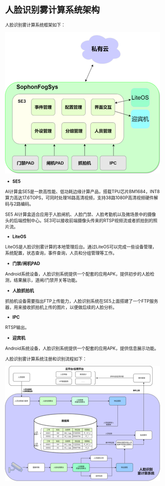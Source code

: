 # 人脸识别雾计算系统架构

人脸识别雾计算系统框架如下：

![](../../../../imgs/SophonFog-si-you-yun-jia-gou.png)



- **SE5**

AI计算盒SE5是一款高性能、低功耗边缘计算产品，搭载TPU芯片BM1684，INT8算力高达17.6TOPS，可同时处理16路高清视频，支持38路1080P高清视频硬件解码与2路编码。

SE5 AI计算盒适合应用于人脸闸机、人脸门禁、人脸考勤机以及微场景中的摄像头的后端控制中心。SE3可以接收前端摄像头传来的RTSP视频流或者抓拍到的照片流。

- **LiteOS**

LiteOS是人脸识别雾计算的本地管理后台。通过LiteOS可以完成一些设备管理，系统配置，状态查询，事件查询，人员和分组管理等工作。

- **门禁/闸机PAD**

Android系统设备，人脸识别系统提供一个配套的应用APK，提供初步的人脸检测，结果展示，道闸/门禁开关等功能。

- **人脸抓拍机**

抓拍机设备需要指出FTP上传能力，人脸识别系统在SE5上面搭建了一个FTP服务器，用来接收抓拍机上传的图片，以便做后续的人脸分析。

- **IPC**

RTSP输出。

- **迎宾机**

Android系统设备，人脸识别系统提供一个配套的应用APK，提供信息展示功能。

人脸识别雾计算系统注册和识别流程如下：

![](../../../../imgs/liu-cheng-tu.png)